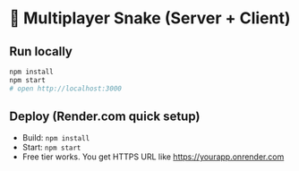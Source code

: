 # 🐍 Multiplayer Snake (Server + Client)

## Run locally
```bash
npm install
npm start
# open http://localhost:3000
```

## Deploy (Render.com quick setup)
- Build: `npm install`
- Start: `npm start`
- Free tier works. You get HTTPS URL like https://yourapp.onrender.com
